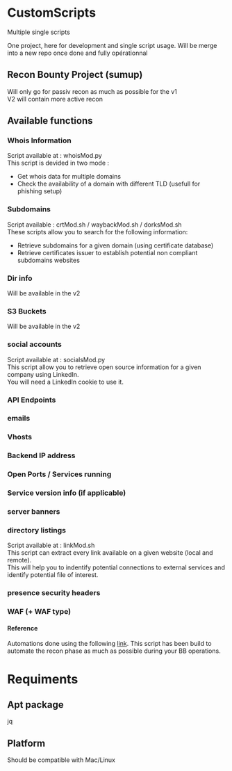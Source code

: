 # CustomScripts
Multiple single scripts

One project, here for development and single script usage. Will be merge into a new repo once done and fully opérationnal

## Recon Bounty Project (sumup)
Will only go for passiv recon as much as possible for the v1<br />
V2 will contain more active recon
## Available functions
### Whois Information
Script available at : whoisMod.py<br />
This script is devided in two mode :
* Get whois data for multiple domains
* Check the availability of a domain with different TLD (usefull for phishing setup)
### Subdomains
Script available : crtMod.sh / waybackMod.sh / dorksMod.sh<br />
These scripts allow you to search for the following information:
* Retrieve subdomains for a given domain (using certificate database)
* Retrieve certificates issuer to establish potential non compliant subdomains websites
### Dir info
Will be available in the v2
### S3 Buckets
Will be available in the v2
### social accounts
Script available at : socialsMod.py<br />
This script allow you to retrieve open source information for a given company using LinkedIn.<br />
You will need a LinkedIn cookie to use it. 
### API Endpoints
### emails
### Vhosts
### Backend IP address
### Open Ports / Services running
### Service version info (if applicable)
### server banners
### directory listings
Script available at : linkMod.sh<br />
This script can extract every link available on a given website (local and remote).<br />
This will help you to indentify potential connections to external services and identify potential file of interest.
### presence security headers
### WAF (+ WAF type)

#### Reference

Automations done using the following [link](https://infosecwriteups.com/guide-to-basic-recon-bug-bounties-recon-728c5242a115). 
This script has been build to automate the recon phase as much as possible during your BB operations. 


# Requiments 
## Apt package
jq
## Platform
Should be compatible with Mac/Linux
